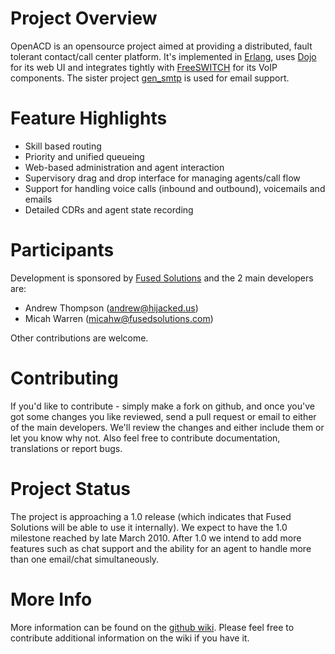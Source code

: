 Project Overview
================

OpenACD is an opensource project aimed at providing a distributed, fault
tolerant contact/call center platform. It's implemented in
[Erlang](http://erlang.org), uses [Dojo](http://dojotoolkit.org) for
its web UI and integrates tightly with [FreeSWITCH](http://freeswitch.org) for
its VoIP components. The sister project
[gen_smtp](http://github.com/Vagabond/gen_smtp) is used for email support.

Feature Highlights
==================

+ Skill based routing
+ Priority and unified queueing
+ Web-based administration and agent interaction
+ Supervisory drag and drop interface for managing agents/call flow
+ Support for handling voice calls (inbound and outbound), voicemails and emails
+ Detailed CDRs and agent state recording

Participants
============

Development is sponsored by [Fused Solutions](http://www.fusedsolutions.com) and
the 2 main developers are:

+ Andrew Thompson (andrew@hijacked.us)
+ Micah Warren (micahw@fusedsolutions.com)

Other contributions are welcome.

Contributing
============

If you'd like to contribute - simply make a fork on github, and once you've got
some changes you like reviewed, send a pull request or email to either of the
main developers. We'll review the changes and either include them or let you
know why not. Also feel free to contribute documentation, translations or report bugs.

Project Status
==============

The project is approaching a 1.0 release (which indicates that Fused Solutions
will be able to use it internally). We expect to have the 1.0 milestone reached
by late March 2010. After 1.0 we intend to add more features such as chat
support and the ability for an agent to handle more than one email/chat
simultaneously.

More Info
=========

More information can be found on the
[github wiki](http://wiki.github.com/Vagabond/OpenACD/).
Please feel free to contribute
additional information on the wiki if you have it.
